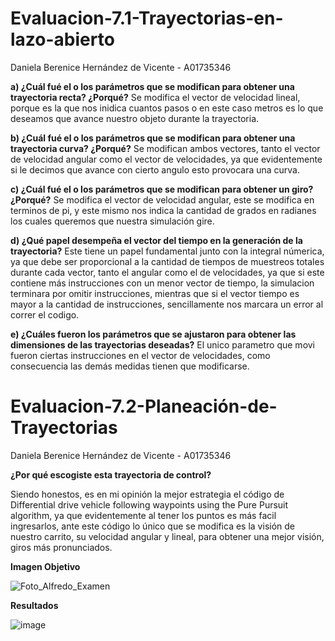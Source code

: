 # Evaluacion-7.1-Trayectorias-en-lazo-abierto
Daniela Berenice Hernández de Vicente - A01735346


**a) ¿Cuál fué el o los parámetros que se modifican para obtener una trayectoria recta? ¿Porqué?**
Se modifica el vector de velocidad lineal, porque es la que nos inidica cuantos pasos o en este caso metros es lo que deseamos que avance nuestro objeto durante la trayectoria.

**b) ¿Cuál fué el o los parámetros que se modifican para obtener una trayectoria curva? ¿Porqué?**
Se modifican ambos vectores, tanto el vector de velocidad angular como el vector de velocidades, ya que evidentemente si le decimos que avance con cierto angulo esto provocara una curva.

**c) ¿Cuál fué el o los parámetros que se modifican para obtener un giro? ¿Porqué?**
Se modifica el vector de velocidad angular, este se modifica en terminos de pi, y este mismo nos indica la cantidad de grados en radianes los cuales queremos que nuestra simulación gire.

**d) ¿Qué papel desempeña el vector del tiempo en la generación de la trayectoria?**
Este tiene un papel fundamental junto con la integral númerica, ya que debe ser proporcional a la cantidad de tiempos de muestreos totales durante cada vector, tanto el angular como el de velocidades, ya que si este contiene más instrucciones con un menor vector de tiempo, la simulacion terminara por omitir instrucciones, mientras que si el vector tiempo es mayor a la cantidad de instrucciones, sencillamente nos marcara un error al correr el codigo.

**e) ¿Cuáles fueron los parámetros que se ajustaron para obtener las dimensiones de las trayectorias deseadas?**
El unico parametro que movi fueron ciertas instrucciones en el vector de velocidades, como consecuencia las demás medidas tienen que modificarse.


# Evaluacion-7.2-Planeación-de-Trayectorias
Daniela Berenice Hernández de Vicente - A01735346

**¿Por qué escogiste esta trayectoria de control?**

Siendo honestos, es en mi opinión la mejor estrategia el código de Differential drive vehicle following waypoints using the Pure Pursuit algorithm, ya que evidentemente al tener los puntos es más facil ingresarlos, ante este código lo único que se modifica es la visión de nuestro carrito, su velocidad angular y lineal, para obtener una mejor visión, giros más pronunciados.

**Imagen Objetivo**

![Foto_Alfredo_Examen](https://github.com/Bere901/Evaluacion-7.1-Trayectorias-en-lazo-abierto/assets/99983026/18f638b5-796f-4e4f-b07f-a322735e9b81)

**Resultados**

![image](https://github.com/Bere901/Evaluacion-7.1-Trayectorias-en-lazo-abierto/assets/99983026/e59ad59e-c7e9-4ba5-9d25-65a197f2c3d9)
